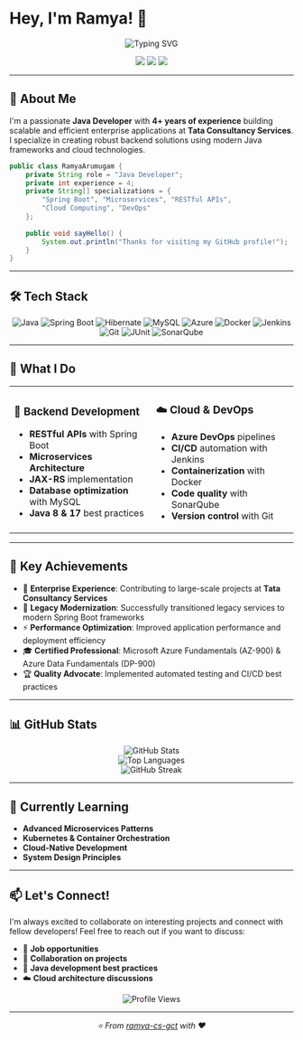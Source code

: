 # Hey, I'm Ramya! 👋

<div align="center">
  <img src="https://readme-typing-svg.herokuapp.com?font=Fira+Code&pause=1000&color=2E9FFF&center=true&vCenter=true&width=435&lines=Java+Developer+%7C+4%2B+Years+Experience;Spring+Boot+%26+Microservices+Expert;Cloud+%26+DevOps+Enthusiast;Always+Learning+New+Technologies!" alt="Typing SVG" />
</div>

<p align="center">
  <a href="mailto:your.email@example.com"><img src="https://img.shields.io/badge/Email-D14836?style=for-the-badge&logo=gmail&logoColor=white"/></a>
  <a href="https://linkedin.com/in/your-profile"><img src="https://img.shields.io/badge/LinkedIn-0077B5?style=for-the-badge&logo=linkedin&logoColor=white"/></a>
  <a href="https://your-portfolio.com"><img src="https://img.shields.io/badge/Portfolio-FF5722?style=for-the-badge&logo=todoist&logoColor=white"/></a>
</p>

---

## 🚀 About Me

I'm a passionate **Java Developer** with **4+ years of experience** building scalable and efficient enterprise applications at **Tata Consultancy Services**. I specialize in creating robust backend solutions using modern Java frameworks and cloud technologies.

```java
public class RamyaArumugam {
    private String role = "Java Developer";
    private int experience = 4;
    private String[] specializations = {
        "Spring Boot", "Microservices", "RESTful APIs", 
        "Cloud Computing", "DevOps"
    };
    
    public void sayHello() {
        System.out.println("Thanks for visiting my GitHub profile!");
    }
}
```

---

## 🛠️ Tech Stack

<div align="center">

![Java](https://img.shields.io/badge/Java-ED8B00?style=flat-square&logo=openjdk&logoColor=white)
![Spring Boot](https://img.shields.io/badge/Spring_Boot-6DB33F?style=flat-square&logo=spring-boot&logoColor=white)
![Hibernate](https://img.shields.io/badge/Hibernate-59666C?style=flat-square&logo=Hibernate&logoColor=white)
![MySQL](https://img.shields.io/badge/MySQL-005C84?style=flat-square&logo=mysql&logoColor=white)
![Azure](https://img.shields.io/badge/Azure-0089D0?style=flat-square&logo=microsoft-azure&logoColor=white)
![Docker](https://img.shields.io/badge/Docker-2496ED?style=flat-square&logo=docker&logoColor=white)
![Jenkins](https://img.shields.io/badge/Jenkins-D24939?style=flat-square&logo=Jenkins&logoColor=white)
![Git](https://img.shields.io/badge/Git-F05032?style=flat-square&logo=git&logoColor=white)
![JUnit](https://img.shields.io/badge/JUnit-25A162?style=flat-square&logo=junit5&logoColor=white)
![SonarQube](https://img.shields.io/badge/SonarQube-4E9BCD?style=flat-square&logo=sonarqube&logoColor=white)

</div>

---

## 💼 What I Do

<table>
<tr>
<td width="50%">

### 🔧 Backend Development
- **RESTful APIs** with Spring Boot
- **Microservices Architecture** 
- **JAX-RS** implementation
- **Database optimization** with MySQL
- **Java 8 & 17** best practices

</td>
<td width="50%">

### ☁️ Cloud & DevOps
- **Azure DevOps** pipelines
- **CI/CD** automation with Jenkins
- **Containerization** with Docker
- **Code quality** with SonarQube
- **Version control** with Git

</td>
</tr>
</table>

---

## 🎯 Key Achievements

- 🏢 **Enterprise Experience**: Contributing to large-scale projects at **Tata Consultancy Services**
- 🔄 **Legacy Modernization**: Successfully transitioned legacy services to modern Spring Boot frameworks
- ⚡ **Performance Optimization**: Improved application performance and deployment efficiency
- 🎓 **Certified Professional**: Microsoft Azure Fundamentals (AZ-900) & Azure Data Fundamentals (DP-900)
- 🏆 **Quality Advocate**: Implemented automated testing and CI/CD best practices

---

## 📊 GitHub Stats

<div align="center">
  <img src="https://github-readme-stats.vercel.app/api?username=ramya-cs-gct&show_icons=true&theme=tokyonight&hide_border=true&count_private=true" alt="GitHub Stats" />
</div>

<div align="center">
  <img src="https://github-readme-stats.vercel.app/api/top-langs/?username=ramya-cs-gct&layout=compact&theme=tokyonight&hide_border=true" alt="Top Languages" />
</div>

<div align="center">
  <img src="https://github-readme-streak-stats.herokuapp.com/?user=ramya-cs-gct&theme=tokyonight&hide_border=true" alt="GitHub Streak" />
</div>

---

## 🌱 Currently Learning

- **Advanced Microservices Patterns**
- **Kubernetes & Container Orchestration**
- **Cloud-Native Development**
- **System Design Principles**

---

## 📫 Let's Connect!

I'm always excited to collaborate on interesting projects and connect with fellow developers! Feel free to reach out if you want to discuss:

- 💼 **Job opportunities**
- 🤝 **Collaboration on projects**
- 💬 **Java development best practices**
- ☁️ **Cloud architecture discussions**

<div align="center">
  <img src="https://komarev.com/ghpvc/?username=ramya-cs-gct&color=brightgreen&style=flat-square" alt="Profile Views" />
</div>

---

<div align="center">
  <i>⭐️ From <a href="https://github.com/ramya-cs-gct">ramya-cs-gct</a> with ❤️</i>
</div>
